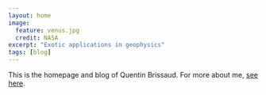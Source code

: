 ```yaml
---
layout: home
image:
  feature: venus.jpg
  credit: NASA
excerpt: "Exotic applications in geophysics"
tags: [blog]
---
```


This is the homepage and blog of Quentin Brissaud. For more about me, <a href="/about" style="text-decoration: underline">see here</a>.
